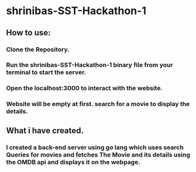 # shrinibas-SST-Hackathon-1

## How to use:
### Clone the Repository.
### Run the shrinibas-SST-Hackathon-1 binary file from your terminal to start the server.
### Open the localhost:3000 to interact with the website.
### Website will be empty at first. search for a movie to display the details.

## What i have created.
### I created a back-end server using go lang which uses search Queries for movies and fetches The Movie and its details using the OMDB api and displays it on the webpage.
